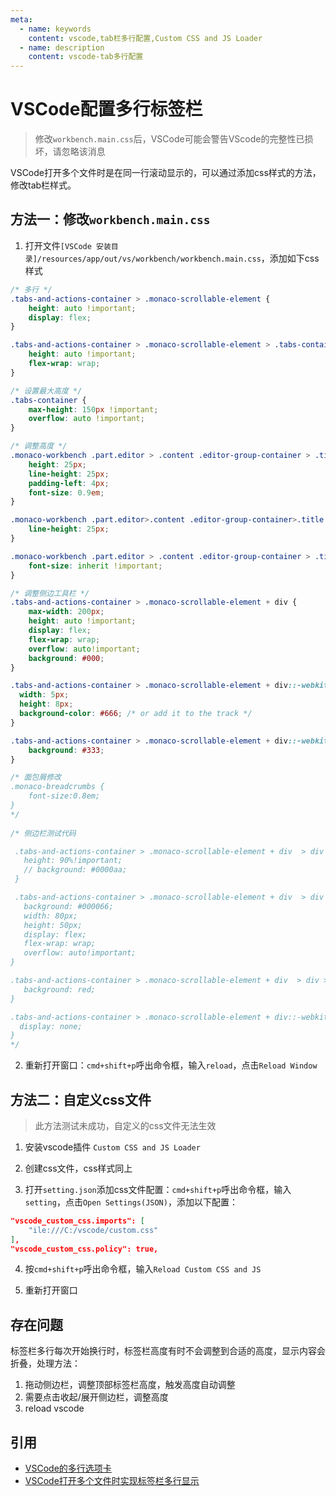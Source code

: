 ```yaml
---
meta:
  - name: keywords
    content: vscode,tab栏多行配置,Custom CSS and JS Loader
  - name: description
    content: vscode-tab多行配置
---
```


# VSCode配置多行标签栏

> 修改`workbench.main.css`后，VSCode可能会警告VScode的完整性已损坏，请忽略该消息

VSCode打开多个文件时是在同一行滚动显示的，可以通过添加css样式的方法，修改tab栏样式。

## 方法一：修改`workbench.main.css`

1. 打开文件`[VSCode 安装目录]/resources/app/out/vs/workbench/workbench.main.css`，添加如下css样式

```css
/* 多行 */
.tabs-and-actions-container > .monaco-scrollable-element {
	height: auto !important;
	display: flex;
}

.tabs-and-actions-container > .monaco-scrollable-element > .tabs-container {
	height: auto !important;
	flex-wrap: wrap;
}

/* 设置最大高度 */
.tabs-container {
	max-height: 150px !important;
	overflow: auto !important;
}

/* 调整高度 */
.monaco-workbench .part.editor > .content .editor-group-container > .title .tabs-container > .tab {
	height: 25px;
	line-height: 25px;
	padding-left: 4px;
	font-size: 0.9em;
}

.monaco-workbench .part.editor>.content .editor-group-container>.title .tabs-container>.tab .tab-label {
	line-height: 25px;
}

.monaco-workbench .part.editor > .content .editor-group-container > .title .tabs-container > .tab .label-name {
	font-size: inherit !important;
}

/* 调整侧边工具栏 */
.tabs-and-actions-container > .monaco-scrollable-element + div {
	max-width: 200px;
	height: auto !important;
	display: flex;
	flex-wrap: wrap;
	overflow: auto!important;
	background: #000;
}

.tabs-and-actions-container > .monaco-scrollable-element + div::-webkit-scrollbar {
  width: 5px;
  height: 8px;
  background-color: #666; /* or add it to the track */
}

.tabs-and-actions-container > .monaco-scrollable-element + div::-webkit-scrollbar-thumb {
    background: #333;
}

/* 面包屑修改
.monaco-breadcrumbs {
	font-size:0.8em;
}
*/
 
/* 侧边栏测试代码

 .tabs-and-actions-container > .monaco-scrollable-element + div  > div  {
   height: 90%!important;
   // background: #0000aa;
 }

 .tabs-and-actions-container > .monaco-scrollable-element + div  > div > div{
   background: #000066;
   width: 80px;
   height: 50px;
   display: flex;
   flex-wrap: wrap;
   overflow: auto!important;
}

.tabs-and-actions-container > .monaco-scrollable-element + div  > div > div  div{
   background: red;
}

.tabs-and-actions-container > .monaco-scrollable-element + div::-webkit-scrollbar {
  display: none;
} 
*/

```

2. 重新打开窗口：`cmd+shift+p`呼出命令框，输入`reload`，点击`Reload Window`

<ImgWithBase src="/sharp/vscode-multi-column.webp" alt="vscode-multi-column" style="width:100%"/>

## 方法二：自定义css文件

> 此方法测试未成功，自定义的css文件无法生效

1. 安装vscode插件 `Custom CSS and JS Loader`

2. 创建css文件，css样式同上

3. 打开`setting.json`添加css文件配置：`cmd+shift+p`呼出命令框，输入`setting`，点击`Open Settings(JSON)`，添加以下配置：

```json
"vscode_custom_css.imports": [
    "ile:///C:/vscode/custom.css"
],
"vscode_custom_css.policy": true,
```

4. 按`cmd+shift+p`呼出命令框，输入`Reload Custom CSS and JS`

5. 重新打开窗口

## 存在问题

标签栏多行每次开始换行时，标签栏高度有时不会调整到合适的高度，显示内容会折叠，处理方法：

1. 拖动侧边栏，调整顶部标签栏高度，触发高度自动调整
2. 需要点击收起/展开侧边栏，调整高度
3. reload vscode

## 引用

* [VSCode的多行选项卡](https://qastack.cn/programming/42462777/multirow-tabs-for-vscode)
* [VSCode打开多个文件时实现标签栏多行显示](https://blog.csdn.net/tangyang8941/article/details/107169763)
